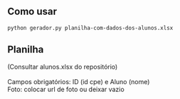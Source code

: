 ## Como usar

```
python gerador.py planilha-com-dados-dos-alunos.xlsx
```

## Planilha

(Consultar alunos.xlsx do repositório) <br><br>
Campos obrigatórios: ID (id cpe) e Aluno (nome) <br>
Foto: colocar url de foto ou deixar vazio
